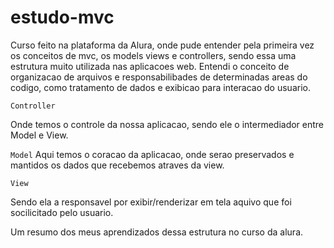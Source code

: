 # estudo-mvc

Curso feito na plataforma da Alura, onde pude entender pela primeira vez os conceitos de mvc, os models views e controllers,
sendo essa uma estrutura muito utilizada nas aplicacoes web. Entendi o conceito de organizacao de arquivos e responsabilibades de determinadas areas do codigo, como tratamento de dados e exibicao para interacao do usuario.

`Controller`

Onde temos o controle da nossa aplicacao, sendo ele o intermediador entre Model e View.

`Model`
Aqui temos o coracao da aplicacao, onde serao preservados e mantidos os dados que recebemos atraves da view.

`View`

Sendo ela a responsavel por exibir/renderizar em tela aquivo que foi socilicitado pelo usuario.

Um resumo dos meus aprendizados dessa estrutura  no curso da alura.
